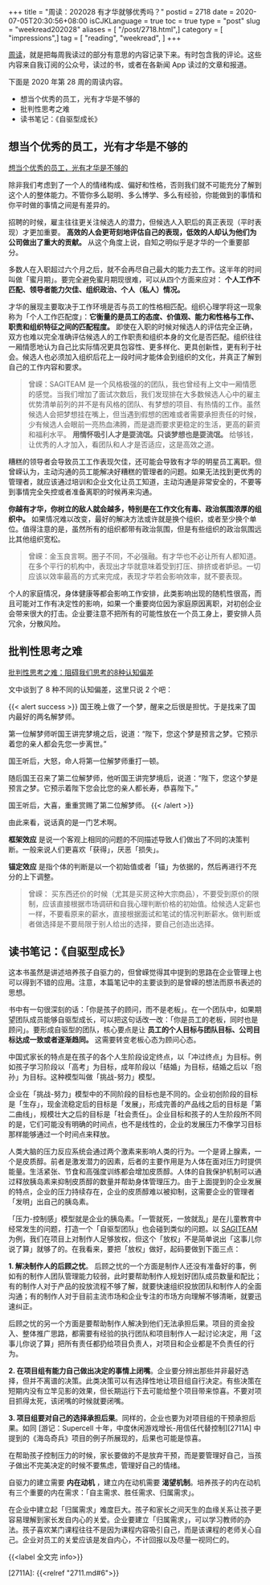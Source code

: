 +++
title = "周读：202028 有才华就够优秀吗？"
postid = 2718
date = 2020-07-05T20:30:56+08:00
isCJKLanguage = true
toc = true
type = "post"
slug = "weekread202028"
aliases = [ "/post/2718.html",]
category = [ "impressions",]
tag = [ "reading", "weekread", ]
+++

[周读](/tag/weekread/)，就是把每周我读过的部分有意思的内容记录下来。有时包含我的评论。这些内容来自我订阅的公众号，读过的书，或者在各新闻 App 读过的文章和报道。

<!--more-->

下面是 2020 年第 28 周的周读内容。

- 想当个优秀的员工，光有才华是不够的
- 批判性思考之难
- 读书笔记：《自驱型成长》

## 想当个优秀的员工，光有才华是不够的

[想当个优秀的员工，光有才华是不够的](https://mp.weixin.qq.com/s?__biz=MjM5NzY4MzQyMQ==&mid=2650094464&idx=1&sn=89efe74213bacbe9b8c445a1b654582a)

除非我们考虑到了一个人的情绪构成、偏好和性格，否则我们就不可能充分了解到这个人的整体能力。不管你多么聪明、多么博学、多么有经验，你能做到的事情和你平时做的事情之间是有差异的。

招聘的时候，雇主往往更关注候选人的潜力，但候选人入职后的真正表现（平时表现）才更加重要。 **高效的人会更苛刻地评估自己的表现，低效的人却认为他们为公司做出了重大的贡献。** 从这个角度上说，自知之明似乎是才华的一个重要部分。

多数人在入职超过六个月之后，就不会再尽自己最大的能力去工作。这半年的时间叫做「蜜月期」。要完全避免蜜月期现很难，可以从四个方面来应对： **个人工作不匹配、领导者能力欠佳、组织政治、个人（私人）情况。**

才华的展现主要取决于工作环境是否与员工的性格相匹配。组织心理学将这一现象称为「个人工作匹配度」：**它衡量的是员工的态度、价值观、能力和性格与工作、职责和组织特征之间的匹配程度。** 即使在入职的时候对候选人的评估完全正确，双方也难以完全准确评估候选人的工作职责和组织本身的文化是否匹配。组织往往一厢情愿地认为自己比实际情况更具包容性、更多样化、更具创新性，更有利于社会。候选人也必须加入组织后花上一段时间才能体会到组织的文化，并真正了解到自己的工作内容和要求。

> 曾嵘：SAGITEAM 是一个风格极强的的团队，我也曾经有上文中一厢情愿的感觉。当我们增加了面试次数后，我们发现排在大多数候选人心中的雇主优势清单前列的并不是有风格的团队、有梦想的项目、有热情的工作。虽然候选人会把梦想挂在嘴上，但当遇到假想的困难或者需要承担责任的时候，少有候选人会眼前一亮热血沸腾，而是退而要求更稳定的生活，更高的薪资和福利水平。 **用情怀吸引人才是耍流氓。只谈梦想也是耍流氓。** 给够钱，让优秀的人才加入，看团队和人才是否适应，这是高效之道。

糟糕的领导者会导致员工工作表现欠佳，还可能会导致有才华的明星员工离职。但曾嵘认为，主动沟通的员工能解决好糟糕的管理者的问题。如果无法找到更优秀的管理者，就应该通过培训和企业文化让员工知道，主动沟通是非常安全的，不要等到事情完全失控或者准备离职的时候再来沟通。

**你越有才华，你树立的敌人就会越多，特别是在工作文化有毒、政治氛围浓厚的组织中。** 如果情况难以改变，最好的解决方法或许就是换个组织，或者至少换个单位。值得注意的是，虽然所有的组织都带有政治氛围，但是有些组织的政治氛围远比其他组织宽松。

> 曾嵘：金玉良言啊。圈子不同，不必强融。有才华也不必让所有人都知道。在多个平行的机构中，表现出才华就意味着受到打压、排挤或者妒忌。一切应该以效率最高的方式来完成，表现才华若会影响效率，就不要表现。

个人的家庭情况，身体健康等都会影响工作安排，此类影响出现的随机性很高，而且可能对工作有决定性的影响，如果一个重要岗位因为家庭原因离职，对初创企业会带来很大的打击。企业要注意不把所有的可能性放在一个员工身上，要安排人员冗余，分散风险。

## 批判性思考之难

[批判性思考之难：阻碍我们思考的8种认知偏差](https://mp.weixin.qq.com/s?__biz=MzI0MjI1NTgxNQ==&mid=2651426320&idx=2&sn=a35ed10c7bae0a161d6f8d3a02b7fbd2)

文中谈到了 8 种不同的认知偏差，这里只说 2 个吧：

{{< alert success >}} 
国王晚上做了一个梦，醒来之后很是担忧。于是找来了国内最好的两名解梦师。

第一位解梦师听国王讲完梦境之后，说道：“陛下，您这个梦是预言之梦。它预示着您的亲人都会先您一步离世。”

国王听后，大怒，命人将第一位解梦师重打一顿。

随后国王召来了第二位解梦师，他听国王讲完梦境后，说道：“陛下，您这个梦是预言之梦。它预示着陛下您会比您的亲人都长寿，恭喜陛下。”

国王听后，大喜，重重赏赐了第二位解梦师。
{{< /alert >}}

由此来看，说话真的是一门艺术啊。

**框架效应** 是说一个客观上相同的问题的不同描述导致人们做出了不同的决策判断。一般来说人们更喜欢「获得」，厌恶「损失」。

**锚定效应** 是指个体的判断是以一个初始值或者「锚」为依据的，然后再进行不充分的上下调整。

> 曾嵘： 买东西还价的时候（尤其是买房这种大宗商品），不要受到原价的限制，应该直接根据市场调研和自我心理判断价格的初始值。给候选人定薪也一样，不要看原来的薪水，直接根据面试和笔试的情况判断薪水。做判断或者做选择是不要局限于别人给出的选择，要自己创造出选择。

## 读书笔记：《自驱型成长》

这本书虽然是讲述培养孩子自驱力的，但曾嵘觉得其中提到的思路在企业管理上也可以得到不错的应用。注意，本篇笔记中的主要谈到的是曾嵘的想法而原书表述的思想。

书中有一句很深刻的话：「你是孩子的顾问，而不是老板」。在一个团队中，如果期望团队成员能够自驱型成长，可以把这句话改一改：「你是员工的老板，同时也是顾问」。要形成自驱型的团队，核心要点是让 **员工的个人目标与团队目标、公司目标达成一致或者逐渐趋同。** 这需要转变老板心态为顾问心态。

中国式家长的特点是在孩子的各个人生阶段设定终点，以「冲过终点」为目标。例如孩子学习阶段以「高考」为目标，成年阶段以「结婚」为目标，结婚之后以「抱孙」为目标。这种模型叫做「挑战-努力」模型。

企业在「挑战-努力」模型中的不同阶段的目标也是不同的。企业初创阶段的目标是「生存」，现金流稳定后的目标是「发展」，形成完善的产品线之后的目标是「第二曲线」，规模壮大之后的目标是「社会责任」。企业目标和孩子的人生阶段所不同的是，它们可能没有明确的时间点，也不是线性的，企业的发展压力不像学习目标那样能够通过一个时间点来释放。

人类大脑的压力反应系统会通过两个激素来影响人类的行为。一个是肾上腺素，一个是皮质醇。前者是激发潜力的因素，后者的主要作用是为人体在面对压力时提供能量。生活紧张、节食和高强度训练都会增加皮质醇。人体的自我保护机制可以通过释放胰岛素来抑制皮质醇的数量并帮助身体管理压力。由于上面提到的企业发展的特点，企业的压力持续存在，企业的皮质醇难以被抑制，这需要企业的管理者「发明」出自己的胰岛素。

「压力-控制感」模型就是企业的胰岛素。「一管就死，一放就乱」是在儿童教育中经常发生的问题，打造一个「自驱型团队」也会碰到类似的问题。以 [SAGITEAM](/tag/sagiteam/) 为例，我们在项目上对制作人足够放权，但这个「放权」不是简单说出「这事儿你说了算」就够了的。在我看来，要把「放权」做好，起码要做到下面三点：

**1. 解决制作人的后顾之忧**。 后顾之忧的一个方面是制作人还没有准备好的事，例如有的制作人团队管理能力较弱，此时要帮助制作人规划好团队成员数量和配比；有的制作人对于产品的投放流程不够了解，就要快速组织投放团队和制作人的全面沟通；有的制作人对于目前主流市场和企业专注的市场方向理解不够清晰，就要迅速纠正。

后顾之忧的另一个方面是要帮助制作人解决到他们无法承担后果。项目的资金投入、整体推广思路，都需要有经验的执行团队和项目制作人一起讨论决定，用「这事儿你说了算」把所有责任都扔给项目负责人，对项目和企业都是不负责任的行为。

**2. 在项目组有能力自己做出决定的事情上闭嘴**。企业要分辨出那些并非最好选择，但并不离谱的决策。此类决策可以有选择性地让项目组自行决定。有些决策在短期内没有立竿见影的效果，但长期运行下去可能给整个项目带来惊喜。不要对项目抓得太死，该闭嘴的时候就要闭嘴。

**3. 项目组要对自己的选择承担后果**。同样的，企业也要为对项目组的干预承担后果。如同 [游记：Supercell 十年，中度休闲游戏增长-用信任代替控制][2711A] 中提到的《海岛奇兵》项目的例子所展现的，后果也可能是惊喜。

在帮助孩子控制压力的时候，家长要做的不是放弃干预，而是要管理好自己，当孩子做出不完美决定的时候不要焦虑，管理好自己的情绪。

自驱力的建立需要 **内在动机** ，建立内在动机需要 **渴望机制**。培养孩子的内在动机有三个重要的内在需求：「自主需求、胜任需求、归属需求」。

在企业中建立起「归属需求」难度巨大。孩子和家长之间天生的血缘关系让孩子更容易理解到家长发自内心的关爱。企业要建立「归属需求」，可以学习教师的办法。孩子喜欢某门课程往往不是因为课程内容吸引自己，而是该课程的老师关心自己。企业对员工的关爱应该是发自内心，不计回报以及尽量一视同仁的。

{{<label 全文完 info>}}

[2711A]: {{<relref "2711.md#6">}}